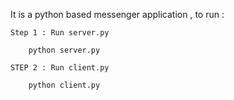 It is a python based messenger application , to run :

	Step 1 : Run server.py 
			
		python server.py

	STEP 2 : Run client.py
			
		python client.py
